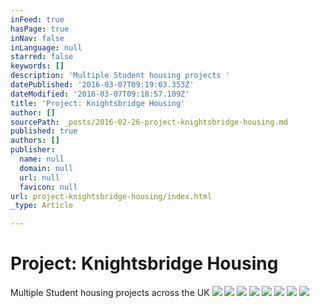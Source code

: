 ```yaml
---
inFeed: true
hasPage: true
inNav: false
inLanguage: null
starred: false
keywords: []
description: 'Multiple Student housing projects '
datePublished: '2016-03-07T09:19:03.353Z'
dateModified: '2016-03-07T09:18:57.109Z'
title: 'Project: Knightsbridge Housing'
author: []
sourcePath: _posts/2016-02-26-project-knightsbridge-housing.md
published: true
authors: []
publisher:
  name: null
  domain: null
  url: null
  favicon: null
url: project-knightsbridge-housing/index.html
_type: Article

---
```

# Project: Knightsbridge Housing

Multiple Student housing projects across the UK
![](https://s3-us-west-2.amazonaws.com/the-grid-img/p/e44328d9af9fe63c038ad1b484a2829d21b01337.jpg)
![](https://s3-us-west-2.amazonaws.com/the-grid-img/p/c183dd3c1a02a2893c5e519aa6a8b11837578a67.jpg)
![](https://s3-us-west-2.amazonaws.com/the-grid-img/p/97ad07c5be6a73e334b23bbcb78c837107c90581.jpg)
![](https://s3-us-west-2.amazonaws.com/the-grid-img/p/237d46b3570c8387bf07d0bd937c8ae27b148e7f.jpg)
![](https://s3-us-west-2.amazonaws.com/the-grid-img/p/844838c2ff169e155cb8e74f5fe6580ce6fceba1.jpg)
![](https://s3-us-west-2.amazonaws.com/the-grid-img/p/74c5f3bfc0ade057aa8b1fa598bc0a576aa3f96e.jpg)
![](https://s3-us-west-2.amazonaws.com/the-grid-img/p/d5fe21a9e80ca523fd25a786410abf58209b74a1.jpg)
![](https://s3-us-west-2.amazonaws.com/the-grid-img/p/7142d9ae5e0e6351aa6182b15b92a7fdcc9d2719.jpg)